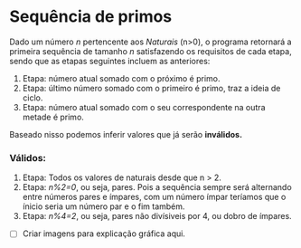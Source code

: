 # Sequência de primos
Dado um número *n* pertencente aos _Naturais_ (n>0), o programa retornará a primeira sequência de tamanho *n* satisfazendo os requisitos de cada etapa, sendo que as etapas seguintes incluem as anteriores:

1. Etapa: número atual somado com o próximo é primo.
2. Etapa: último número somado com o primeiro é primo, traz a ideia de ciclo.
3. Etapa: número atual somado com o seu correspondente na outra metade é primo.

Baseado nisso podemos inferir valores que já serão **inválidos.**
### Válidos: ###
1. Etapa: Todos os valores de naturais desde que n > 2.
2. Etapa: _n%2=0_, ou seja, pares. Pois a sequência sempre será alternando entre números pares e ímpares, com um número ímpar teríamos que o ínicio seria um número par e o fim também.
3. Etapa: _n%4=2_, ou seja, pares não divísiveis por 4, ou dobro de ímpares.


- [ ] Criar imagens para explicação gráfica aqui. 
